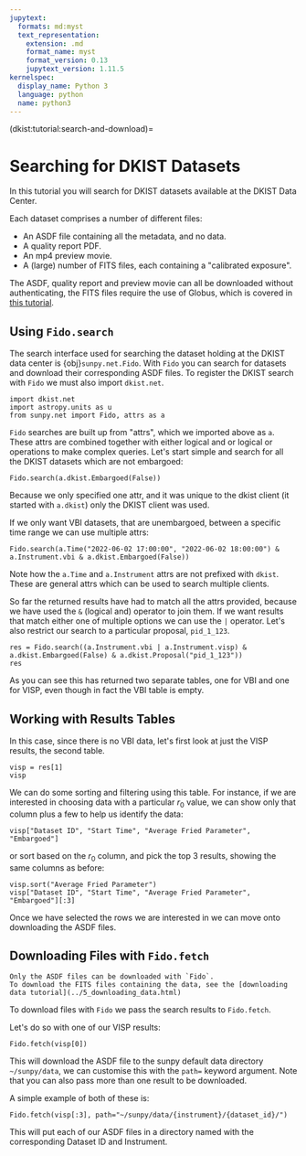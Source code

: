 ```yaml
---
jupytext:
  formats: md:myst
  text_representation:
    extension: .md
    format_name: myst
    format_version: 0.13
    jupytext_version: 1.11.5
kernelspec:
  display_name: Python 3
  language: python
  name: python3
---
```

(dkist:tutorial:search-and-download)=
# Searching for DKIST Datasets

In this tutorial you will search for DKIST datasets available at the DKIST Data Center.

Each dataset comprises a number of different files:
  * An ASDF file containing all the metadata, and no data.
  * A quality report PDF.
  * An mp4 preview movie.
  * A (large) number of FITS files, each containing a "calibrated exposure".
  
The ASDF, quality report and preview movie can all be downloaded without authenticating, the FITS files require the use of Globus, which is covered in [this tutorial](./5_downloading_data.html).

## Using `Fido.search`

The search interface used for searching the dataset holding at the DKIST data center is {obj}`sunpy.net.Fido`.
With `Fido` you can search for datasets and download their corresponding ASDF files.
To register the DKIST search with `Fido` we must also import `dkist.net`.

```{code-cell} python
import dkist.net
import astropy.units as u
from sunpy.net import Fido, attrs as a
```

`Fido` searches are built up from "attrs", which we imported above as `a`.
These attrs are combined together with either logical and or logical or operations to make complex queries.
Let's start simple and search for all the DKIST datasets which are not embargoed:

```{code-cell} python
Fido.search(a.dkist.Embargoed(False))
```

Because we only specified one attr, and it was unique to the dkist client (it started with `a.dkist`) only the DKIST client was used.

If we only want VBI datasets, that are unembargoed, between a specific time range we can use multiple attrs:

```{code-cell} python
Fido.search(a.Time("2022-06-02 17:00:00", "2022-06-02 18:00:00") & a.Instrument.vbi & a.dkist.Embargoed(False))
```

Note how the `a.Time` and `a.Instrument` attrs are not prefixed with `dkist`.
These are general attrs which can be used to search multiple clients.

So far the returned results have had to match all the attrs provided, because we have used the `&` (logical and) operator to join them.
If we want results that match either one of multiple options we can use the `|` operator.
Let's also restrict our search to a particular proposal, `pid_1_123`.

```{code-cell} python
res = Fido.search((a.Instrument.vbi | a.Instrument.visp) & a.dkist.Embargoed(False) & a.dkist.Proposal("pid_1_123"))
res
```

As you can see this has returned two separate tables, one for VBI and one for VISP, even though in fact the VBI table is empty.

## Working with Results Tables

In this case, since there is no VBI data, let's first look at just the VISP results, the second table.
```{code-cell} python
visp = res[1]
visp
```

We can do some sorting and filtering using this table.
For instance, if we are interested in choosing data with a particular $r_0$ value, we can show only that column plus a few to help us identify the data:
```{code-cell} python
visp["Dataset ID", "Start Time", "Average Fried Parameter", "Embargoed"]
```

or sort based on the $r_0$ column, and pick the top 3 results, showing the same columns as before:
```{code-cell} python
visp.sort("Average Fried Parameter")
visp["Dataset ID", "Start Time", "Average Fried Parameter", "Embargoed"][:3]
```

Once we have selected the rows we are interested in we can move onto downloading the ASDF files.

## Downloading Files with `Fido.fetch`

```{note}
Only the ASDF files can be downloaded with `Fido`.
To download the FITS files containing the data, see the [downloading data tutorial](../5_downloading_data.html)
```

To download files with `Fido` we pass the search results to `Fido.fetch`.

Let's do so with one of our VISP results:
```{code-cell} python
Fido.fetch(visp[0])
```
This will download the ASDF file to the sunpy default data directory `~/sunpy/data`, we can customise this with the `path=` keyword argument.
Note that you can also pass more than one result to be downloaded.

A simple example of both of these is:

```{code-cell} python
Fido.fetch(visp[:3], path="~/sunpy/data/{instrument}/{dataset_id}/")
```

This will put each of our ASDF files in a directory named with the corresponding Dataset ID and Instrument.
